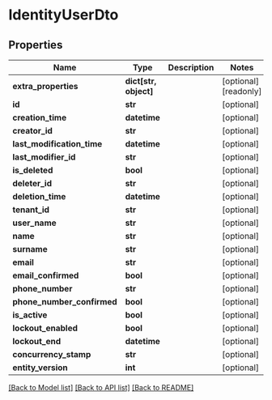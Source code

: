 # IdentityUserDto


## Properties
Name | Type | Description | Notes
------------ | ------------- | ------------- | -------------
**extra_properties** | **dict[str, object]** |  | [optional] [readonly] 
**id** | **str** |  | [optional] 
**creation_time** | **datetime** |  | [optional] 
**creator_id** | **str** |  | [optional] 
**last_modification_time** | **datetime** |  | [optional] 
**last_modifier_id** | **str** |  | [optional] 
**is_deleted** | **bool** |  | [optional] 
**deleter_id** | **str** |  | [optional] 
**deletion_time** | **datetime** |  | [optional] 
**tenant_id** | **str** |  | [optional] 
**user_name** | **str** |  | [optional] 
**name** | **str** |  | [optional] 
**surname** | **str** |  | [optional] 
**email** | **str** |  | [optional] 
**email_confirmed** | **bool** |  | [optional] 
**phone_number** | **str** |  | [optional] 
**phone_number_confirmed** | **bool** |  | [optional] 
**is_active** | **bool** |  | [optional] 
**lockout_enabled** | **bool** |  | [optional] 
**lockout_end** | **datetime** |  | [optional] 
**concurrency_stamp** | **str** |  | [optional] 
**entity_version** | **int** |  | [optional] 

[[Back to Model list]](../README.md#documentation-for-models) [[Back to API list]](../README.md#documentation-for-api-endpoints) [[Back to README]](../README.md)


